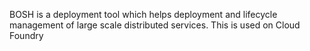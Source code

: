 BOSH is a deployment tool which helps deployment and lifecycle management of large scale distributed services.
This is used on Cloud Foundry

